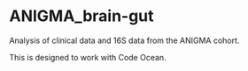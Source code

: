 # ANIGMA_brain-gut
Analysis of clinical data and 16S data from the ANIGMA cohort.

This is designed to work with Code Ocean.